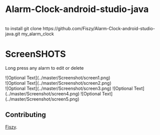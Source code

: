 # Alarm-Clock-android-studio-java
<br>
to install git clone https://github.com/Fiszy/Alarm-Clock-android-studio-java.git my_alarm_clock
<br>
<H1>ScreenSHOTS</H1>
<p>Long press any alarm to edit or delete</p>
![Optional Text](../master/Screenshot/screen1.png)<br>
![Optional Text](../master/Screenshot/screen2.png)<br>
![Optional Text](../master/Screenshot/screen3.png)
![Optional Text](../master/Screenshot/screen4.png)
![Optional Text](../master/Screenshot/screen5.png)


## Contributing

 [Fiszy](https://fiszy.easyprevarsity.com).
